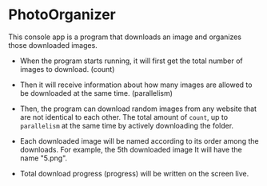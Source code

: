 # PhotoOrganizer

This console app is a program that downloads an image and organizes those downloaded images.

- When the program starts running, it will first get the total number of images to download. (count)
- Then it will receive information about how many images are allowed to be downloaded at the same time. (parallelism)
- Then, the program can download random images from any website that are not identical to each other.
The total amount of `count`, up to `parallelism` at the same time by actively downloading the folder.

- Each downloaded image will be named according to its order among the downloads. For example, the 5th downloaded image
It will have the name "5.png".
- Total download progress (progress) will be written on the screen live.
